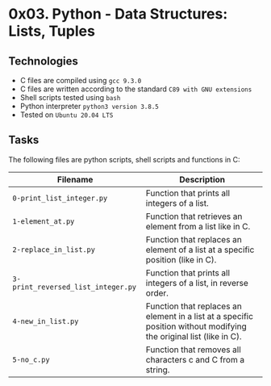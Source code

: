 # 0x03. Python - Data Structures: Lists, Tuples

## Technologies
* C files are compiled using `gcc 9.3.0`
* C files are written according to the standard `C89 with GNU extensions`
* Shell scripts tested using `bash`
* Python interpreter `python3 version 3.8.5`
* Tested on `Ubuntu 20.04 LTS`

## Tasks
The following files are python scripts, shell scripts and functions in C:

| Filename | Description |
| -------- | ----------- |
| `0-print_list_integer.py` | Function that prints all integers of a list. |
| `1-element_at.py` | Function that retrieves an element from a list like in C. |
| `2-replace_in_list.py` | Function that replaces an element of a list at a specific position (like in C). |
| `3-print_reversed_list_integer.py` | Function that prints all integers of a list, in reverse order. |
| `4-new_in_list.py` | Function that replaces an element in a list at a specific position without modifying the original list (like in C). |
| `5-no_c.py` | Function that removes all characters c and C from a string. |
